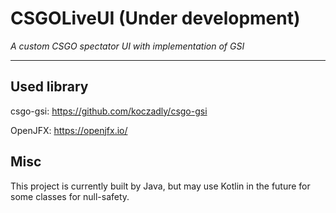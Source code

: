 # CSGOLiveUI (Under development)

*A custom CSGO spectator UI with implementation of GSI*

---

## Used library

csgo-gsi: https://github.com/koczadly/csgo-gsi

OpenJFX: https://openjfx.io/

## Misc

This project is currently built by Java, but may use Kotlin in the future for some classes for null-safety.

